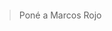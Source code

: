 <gs-attire attire-url="https://raw.githubusercontent.com/MumukiProject/mumuki-guia-gobstones-pruebas-contenido-mumuki/master/assets/attires/config_1617812217357.json"></gs-attire>

<img src="https://assets.manutd.com/AssetPicker/images/0/0/12/34/795141/Marcos_Rojo_Home_0093-41580406064998_large.jpg" alt="" width="auto" height="auto">

> Poné a Marcos Rojo